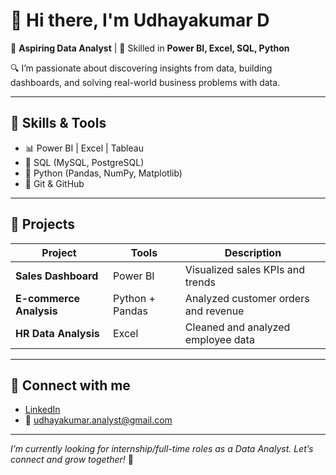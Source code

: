 # 👋 Hi there, I'm Udhayakumar D

🎯 **Aspiring Data Analyst** | 💼 Skilled in **Power BI, Excel, SQL, Python**

🔍 I’m passionate about discovering insights from data, building dashboards, and solving real-world business problems with data.

---

## 🧰 Skills & Tools
- 📊 Power BI | Excel | Tableau
- 🧪 SQL (MySQL, PostgreSQL)
- 🐍 Python (Pandas, NumPy, Matplotlib)
- 📁 Git & GitHub

---

## 📂 Projects

| Project | Tools | Description |
|--------|-------|-------------|
| **Sales Dashboard** | Power BI | Visualized sales KPIs and trends |
| **E-commerce Analysis** | Python + Pandas | Analyzed customer orders and revenue |
| **HR Data Analysis** | Excel | Cleaned and analyzed employee data |

---

## 📌 Connect with me
- [LinkedIn](https://www.linkedin.com/in/udhayakumar-d-178090358)
- 📧 udhayakumar.analyst@gmail.com

---

*I’m currently looking for internship/full-time roles as a Data Analyst. Let’s connect and grow together!* 🚀